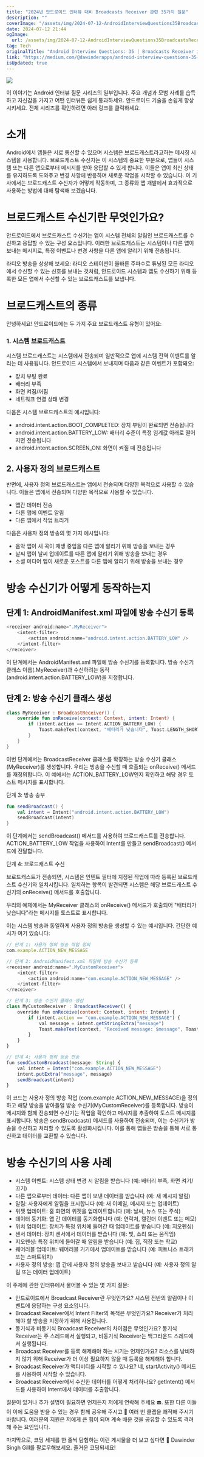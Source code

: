 ```yaml
---
title: "2024년 안드로이드 인터뷰 대비 Broadcasts Receiver 관련 35가지 질문"
description: ""
coverImage: "/assets/img/2024-07-12-AndroidInterviewQuestions35BroadcastsReceiverinAndroid_0.png"
date: 2024-07-12 21:44
ogImage: 
  url: /assets/img/2024-07-12-AndroidInterviewQuestions35BroadcastsReceiverinAndroid_0.png
tag: Tech
originalTitle: "Android Interview Questions: 35 | Broadcasts Receiver in Android"
link: "https://medium.com/@dawinderapps/android-interview-questions-35-broadcasts-receiver-in-android-636656bc8116"
isUpdated: true
---
```





<img src="/assets/img/2024-07-12-AndroidInterviewQuestions35BroadcastsReceiverinAndroid_0.png" />

이 이야기는 Android 인터뷰 질문 시리즈의 일부입니다. 주요 개념과 모범 사례를 습득하고 자신감을 가지고 어떤 인터뷰든 쉽게 통과하세요. 안드로이드 기술을 손쉽게 향상시키세요. 전체 시리즈를 확인하려면 아래 링크를 클릭하세요.

# 소개

Android에서 앱들은 서로 통신할 수 있으며 시스템은 브로드캐스트라고하는 메시징 시스템을 사용합니다. 브로드캐스트 수신자는 이 시스템의 중요한 부분으로, 앱들이 시스템 또는 다른 앱으로부터 메시지를 받아 응답할 수 있게 합니다. 이들은 앱이 최신 상태를 유지하도록 도와주고 변경 사항에 반응하며 새로운 작업을 시작할 수 있습니다. 이 기사에서는 브로드캐스트 수신자가 어떻게 작동하며, 그 종류와 앱 개발에서 효과적으로 사용하는 방법에 대해 탐색해 보겠습니다.

<div class="content-ad"></div>

# 브로드캐스트 수신기란 무엇인가요?

안드로이드에서 브로드캐스트 수신기는 앱이 시스템 전체의 알림인 브로드캐스트를 수신하고 응답할 수 있는 구성 요소입니다. 이러한 브로드캐스트는 시스템이나 다른 앱이 보내는 메시지로, 특정 이벤트나 변경 사항을 다른 앱에 알리기 위해 전송됩니다.

라디오 방송을 상상해 보세요: 라디오 스테이션이 올바른 주파수로 튜닝된 모든 라디오에서 수신할 수 있는 신호를 보내는 것처럼, 안드로이드 시스템과 앱도 수신하기 위해 등록한 모든 앱에서 수신할 수 있는 브로드캐스트를 보냅니다.

# 브로드캐스트의 종류

<div class="content-ad"></div>

안녕하세요! 안드로이드에는 두 가지 주요 브로드캐스트 유형이 있어요:

### 1. 시스템 브로드캐스트

시스템 브로드캐스트는 시스템에서 전송되며 일반적으로 앱에 시스템 전역 이벤트를 알리는 데 사용됩니다. 안드로이드 시스템에서 보내지며 다음과 같은 이벤트가 포함돼요:

- 장치 부팅 완료
- 배터리 부족
- 화면 켜짐/꺼짐
- 네트워크 연결 상태 변경

<div class="content-ad"></div>

다음은 시스템 브로드캐스트의 예시입니다:

- android.intent.action.BOOT_COMPLETED: 장치 부팅이 완료되면 전송됩니다
- android.intent.action.BATTERY_LOW: 배터리 수준이 특정 임계값 아래로 떨어지면 전송됩니다
- android.intent.action.SCREEN_ON: 화면이 켜질 때 전송됩니다

## 2. 사용자 정의 브로드캐스트

반면에, 사용자 정의 브로드캐스트는 앱에서 전송되며 다양한 목적으로 사용할 수 있습니다. 이들은 앱에서 전송되며 다양한 목적으로 사용할 수 있습니다.

<div class="content-ad"></div>

- 앱간 데이터 전송
- 다른 앱에 이벤트 알림
- 다른 앱에서 작업 트리거

다음은 사용자 정의 방송의 몇 가지 예시입니다:

- 음악 앱이 새 곡이 재생 중임을 다른 앱에 알리기 위해 방송을 보내는 경우
- 날씨 앱이 날씨 업데이트를 다른 앱에 알리기 위해 방송을 보내는 경우
- 소셜 미디어 앱이 새로운 포스트를 다른 앱에 알리기 위해 방송을 보내는 경우

# 방송 수신기가 어떻게 동작하는지

<div class="content-ad"></div>

## 단계 1: AndroidManifest.xml 파일에 방송 수신기 등록

```js
<receiver android:name=".MyReceiver">
    <intent-filter>
        <action android:name="android.intent.action.BATTERY_LOW" />
    </intent-filter>
</receiver>
```

이 단계에서는 AndroidManifest.xml 파일에 방송 수신기를 등록합니다. 방송 수신기 클래스 이름(.MyReceiver)과 수신하려는 동작(android.intent.action.BATTERY_LOW)을 지정합니다.

## 단계 2: 방송 수신기 클래스 생성

<div class="content-ad"></div>

```kotlin
class MyReceiver : BroadcastReceiver() {
    override fun onReceive(context: Context, intent: Intent) {
        if (intent.action == Intent.ACTION_BATTERY_LOW) {
            Toast.makeText(context, "배터리가 낮습니다", Toast.LENGTH_SHORT).show()
        }
    }
}
```

이번 단계에서는 BroadcastReceiver 클래스를 확장하는 방송 수신기 클래스(MyReceiver)를 생성합니다. 우리는 방송을 수신할 때 호출되는 onReceive() 메서드를 재정의합니다. 이 예에서는 ACTION_BATTERY_LOW인지 확인하고 해당 경우 토스트 메시지를 표시합니다.

단계 3: 방송 송부

```kotlin
fun sendBroadcast() {
    val intent = Intent("android.intent.action.BATTERY_LOW")
    sendBroadcast(intent)
}
```

<div class="content-ad"></div>

이 단계에서는 sendBroadcast() 메서드를 사용하여 브로드캐스트를 전송합니다. ACTION_BATTERY_LOW 작업을 사용하여 Intent를 만들고 sendBroadcast() 메서드에 전달합니다.

단계 4: 브로드캐스트 수신

브로드캐스트가 전송되면, 시스템은 인텐트 필터에 지정된 작업에 따라 등록된 브로드캐스트 수신기와 일치시킵니다. 일치하는 항목이 발견되면 시스템은 해당 브로드캐스트 수신기의 onReceive() 메서드를 호출합니다.

우리의 예제에서는 MyReceiver 클래스의 onReceive() 메서드가 호출되어 "배터리가 낮습니다"라는 메시지를 토스트로 표시합니다.

<div class="content-ad"></div>

이는 시스템 방송과 동일하게 사용자 정의 방송을 생성할 수 있는 예시입니다. 간단한 예시가 여기 있습니다:

```js
// 단계 1: 사용자 정의 방송 작업 정의
com.example.ACTION_NEW_MESSAGE

// 단계 2: AndroidManifest.xml 파일에 방송 수신기 등록
<receiver android:name=".MyCustomReceiver">
    <intent-filter>
        <action android:name="com.example.ACTION_NEW_MESSAGE" />
    </intent-filter>
</receiver>

// 단계 3: 방송 수신기 클래스 생성
class MyCustomReceiver : BroadcastReceiver() {
    override fun onReceive(context: Context, intent: Intent) {
        if (intent.action == "com.example.ACTION_NEW_MESSAGE") {
            val message = intent.getStringExtra("message")
            Toast.makeText(context, "Received message: $message", Toast.LENGTH_SHORT).show()
        }
    }
}

// 단계 4: 사용자 정의 방송 전송
fun sendCustomBroadcast(message: String) {
    val intent = Intent("com.example.ACTION_NEW_MESSAGE")
    intent.putExtra("message", message)
    sendBroadcast(intent)
}
```

이 코드는 사용자 정의 방송 작업 (com.example.ACTION_NEW_MESSAGE)을 정의하고 해당 방송을 받아들일 방송 수신기(MyCustomReceiver)를 등록합니다. 방송이 메시지와 함께 전송되면 수신기는 작업을 확인하고 메시지를 추출하여 토스트 메시지를 표시합니다. 방송은 sendBroadcast() 메서드를 사용하여 전송되며, 이는 수신기가 방송을 수신하고 처리할 수 있도록 활성화시킵니다. 이를 통해 앱들은 방송을 통해 서로 통신하고 데이터를 교환할 수 있습니다.

# 방송 수신기의 사용 사례

<div class="content-ad"></div>

- 시스템 이벤트: 시스템 상태 변경 시 알림을 받습니다 (예: 배터리 부족, 화면 켜기/끄기)
- 다른 앱으로부터 데이터: 다른 앱이 보낸 데이터를 받습니다 (예: 새 메시지 알림)
- 알림: 사용자에게 알림을 표시합니다 (예: 새 이메일, 메시지 또는 업데이트)
- 위젯 업데이트: 홈 화면의 위젯을 업데이트합니다 (예: 날씨, 뉴스 또는 주식)
- 데이터 동기화: 앱 간 데이터를 동기화합니다 (예: 연락처, 캘린더 이벤트 또는 메모)
- 위치 업데이트: 장치가 특정 위치에 들어간 때 업데이트를 받습니다 (예: 지오펜싱)
- 센서 데이터: 장치 센서에서 데이터를 받습니다 (예: 빛, 소리 또는 움직임)
- 지오펜싱: 특정 위치에 들어갈 때 알림을 받습니다 (예: 집, 직장 또는 학교)
- 웨어러블 업데이트: 웨어러블 기기에서 업데이트를 받습니다 (예: 피트니스 트래커 또는 스마트워치)
- 사용자 정의 방송: 앱 간에 사용자 정의 방송을 보내고 받습니다 (예: 사용자 정의 알림 또는 데이터 업데이트)

이 주제에 관한 인터뷰에서 물어볼 수 있는 몇 가지 질문:

- 안드로이드에서 Broadcast Receiver란 무엇인가요?
시스템 전반의 알림이나 이벤트에 응답하는 구성 요소입니다.
- Broadcast Receiver에서 Intent Filter의 목적은 무엇인가요?
Receiver가 처리해야 할 방송을 지정하기 위해 사용됩니다.
- 동기식과 비동기식 Broadcast Receiver의 차이점은 무엇인가요?
동기식 Receiver는 주 스레드에서 실행되고, 비동기식 Receiver는 백그라운드 스레드에서 실행됩니다.
- Broadcast Receiver를 등록 해제해야 하는 시기는 언제인가요?
리소스를 낭비하지 않기 위해 Receiver가 더 이상 필요하지 않을 때 등록을 해제해야 합니다.
- Broadcast Receiver가 액티비티를 시작할 수 있나요?
네, startActivity() 메서드를 사용하여 시작할 수 있습니다.
- Broadcast Receiver에서 수신한 데이터를 어떻게 처리하나요?
getIntent() 메서드를 사용하여 Intent에서 데이터를 추출합니다.

질문이 있거나 추가 설명이 필요하면 언제든지 저에게 연락해 주세요 ☎️. 또한 다른 이들이 이에 도움을 받을 수 있는 경우 함께 공유해 주시고 👏 여러 번 클랩을 쾌적해 주시기 바랍니다. 여러분의 지원은 저에게 큰 힘이 되며 계속 배운 것을 공유할 수 있도록 격려해 주는 요인입니다.

<div class="content-ad"></div>

마지막으로, 코딩 세계를 한 줄씩 탐험하는 이런 게시물을 더 보고 싶다면 👥 Dawinder Singh Gill를 팔로우해보세요. 즐거운 코딩되세요!
